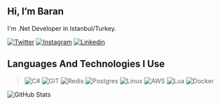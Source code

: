  ## Hi, I’m Baran
 I'm .Net Developer in Istanbul/Turkey. 
 
[![Twitter](https://img.shields.io/badge/Twitter-1DA1F2?style=for-the-badge&logo=twitter&logoColor=white)](https://twitter.com/barannunsal)
[![Instagram](https://img.shields.io/badge/Instagram-E4405F?style=for-the-badge&logo=instagram&logoColor=white)](https://www.instagram.com/baransaall/)
[![Linkedin](https://img.shields.io/badge/LinkedIn-0077B5?style=for-the-badge&logo=linkedin&logoColor=white)](https://www.linkedin.com/in/baranunsal/)

 ## Languages And Technologies I Use
> ![C#](	https://img.shields.io/badge/C%23-239120?style=for-the-badge&logo=c-sharp&logoColor=white)
> ![GIT](https://img.shields.io/badge/GIT-E44C30?style=for-the-badge&logo=git&logoColor=white)
> ![Redis](https://img.shields.io/badge/redis-%23DD0031.svg?style=for-the-badge&logo=redis&logoColor=white)
> ![Postgres](https://img.shields.io/badge/postgres-%23316192.svg?style=for-the-badge&logo=postgresql&logoColor=white)
> ![Linux](https://img.shields.io/badge/Linux-FCC624?style=for-the-badge&logo=linux&logoColor=black)
> ![AWS](https://img.shields.io/badge/AWS-%23FF9900.svg?style=for-the-badge&logo=amazon-aws&logoColor=white)
> ![Lua](https://img.shields.io/badge/lua-%232C2D72.svg?style=for-the-badge&logo=lua&logoColor=white)
> ![Docker](https://img.shields.io/badge/docker-%230db7ed.svg?style=for-the-badge&logo=docker&logoColor=white)


![GitHub Stats](https://github-readme-stats.vercel.app/api?username=BarannUnsal&theme=tokyonight)
